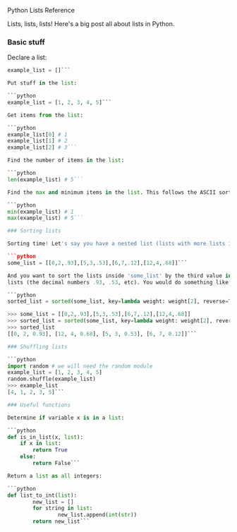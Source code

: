 Python Lists Reference

Lists, lists, lists! Here's a big post all about lists in Python.

### Basic stuff

Declare a list:

```python
example_list = []```

Put stuff in the list:

```python
example_list = [1, 2, 3, 4, 5]```

Get items from the list:

```python
example_list[0] # 1
example_list[1] # 2
example_list[2] # 3```

Find the number of items in the list:

```python
len(example_list) # 5```

Find the max and minimum items in the list. This follows the ASCII sort order.

```python
min(example_list) # 1
max(example_list) # 5```

### Sorting lists

Sorting time! Let's say you have a nested list (lists with more lists inside):

```python
some_list = [[0,2,.93],[5,3,.53],[6,7,.12],[12,4,.68]]```

And you want to sort the lists inside 'some_list' by the third value in the 
lists (the decimal numbers .93, .53, etc). You would do something like:

```python
sorted_list = sorted(some_list, key=lambda weight: weight[2], reverse=True)

>>> some_list = [[0,2,.93],[5,3,.53],[6,7,.12],[12,4,.68]]
>>> sorted_list = sorted(some_list, key=lambda weight: weight[2], reverse=True)
>>> sorted_list
[[0, 2, 0.93], [12, 4, 0.68], [5, 3, 0.53], [6, 7, 0.12]]```

### Shuffling lists

```python
import random # we will need the random module
example_list = [1, 2, 3, 4, 5]
random.shuffle(example_list)
>>> example_list
[4, 1, 2, 3, 5]```

### Useful functions

Determine if variable x is in a list:

```python
def is_in_list(x, list):
    if x in list:
        return True
    else:
        return False```

Return a list as all integers:

```python
def list_to_int(list):
        new_list = []
        for string in list:
                new_list.append(int(str))
        return new_list```
